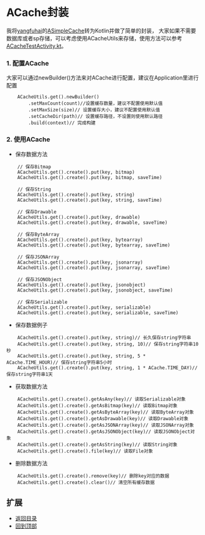 # ACache封装
我将[yangfuhai](https://github.com/yangfuhai)的[ASimpleCache](https://github.com/yangfuhai/ASimpleCache)转为Kotlin并做了简单的封装，
大家如果不需要数据库或者sp存储，可以考虑使用ACacheUtils来存储，使用方法可以参考[ACacheTestActivity.kt](https://github.com/LZ9/AgileDevKt/blob/master/app/src/main/java/com/lodz/android/agiledevkt/modules/acache/ACacheTestActivity.kt)。

### 1. 配置ACache
大家可以通过newBuilder()方法来对ACache进行配置，建议在Application里进行配置
```
    ACacheUtils.get().newBuilder()
        .setMaxCount(count)//设置缓存数量，建议不配置使用默认值
        .setMaxSize(size)// 设置缓存大小，建议不配置使用默认值
        .setCacheDir(path)// 设置缓存路径，不设置则使用默认路径
        .build(context)// 完成构建
```

### 2. 使用ACache
 - 保存数据方法
```
    // 保存Bitmap
    ACacheUtils.get().create().put(key, bitmap)
    ACacheUtils.get().create().put(key, bitmap, saveTime)

    // 保存String
    ACacheUtils.get().create().put(key, string)
    ACacheUtils.get().create().put(key, string, saveTime)

    // 保存Drawable
    ACacheUtils.get().create().put(key, drawable)
    ACacheUtils.get().create().put(key, drawable, saveTime)

    // 保存ByteArray
    ACacheUtils.get().create().put(key, bytearray)
    ACacheUtils.get().create().put(key, bytearray, saveTime)

    // 保存JSONArray
    ACacheUtils.get().create().put(key, jsonarray)
    ACacheUtils.get().create().put(key, jsonarray, saveTime)

    // 保存JSONObject
    ACacheUtils.get().create().put(key, jsonobject)
    ACacheUtils.get().create().put(key, jsonobject, saveTime)

    // 保存Serializable
    ACacheUtils.get().create().put(key, serializable)
    ACacheUtils.get().create().put(key, serializable, saveTime)
```

 - 保存数据例子
```
    ACacheUtils.get().create().put(key, string)// 长久保存string字符串
    ACacheUtils.get().create().put(key, string, 10)// 保存string字符串10秒
    ACacheUtils.get().create().put(key, string, 5 * ACache.TIME_HOUR)// 保存string字符串5小时
    ACacheUtils.get().create().put(key, string, 1 * ACache.TIME_DAY)// 保存string字符串1天
```

 - 获取数据方法
```
    ACacheUtils.get().create().getAsAny(key)// 读取Serializable对象
    ACacheUtils.get().create().getAsBitmap(key)// 读取Bitmap对象
    ACacheUtils.get().create().getAsByteArray(key)// 读取ByteArray对象
    ACacheUtils.get().create().getAsDrawable(key)// 读取Drawable对象
    ACacheUtils.get().create().getAsJSONArray(key)// 读取JSONArray对象
    ACacheUtils.get().create().getAsJSONObject(key)// 读取JSONObject对象
    ACacheUtils.get().create().getAsString(key)// 读取String对象
    ACacheUtils.get().create().file(key)// 读取File对象
```

 - 删除数据方法
```
    ACacheUtils.get().create().remove(key)// 删除key对应的数据
    ACacheUtils.get().create().clear()// 清空所有缓存数据
```

## 扩展
- [返回目录](https://github.com/LZ9/AgileDevKt/blob/master/pandora/document/readme_pandora.md)
- [回到顶部]()